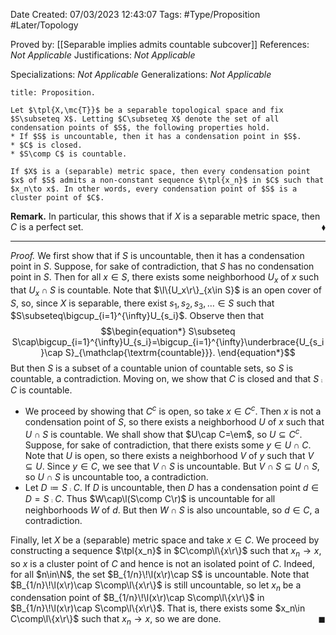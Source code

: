 <div class="topSpace"></div>

Date Created: 07/03/2023 12:43:07
Tags: #Type/Proposition #Later/Topology

Proved by: [[Separable implies admits countable subcover]]
References: _Not Applicable_
Justifications: _Not Applicable_

Specializations: _Not Applicable_
Generalizations: _Not Applicable_

``` ad-Proposition
title: Proposition.

Let $\tpl{X,\mc{T}}$ be a separable topological space and fix $S\subseteq X$. Letting $C\subseteq X$ denote the set of all condensation points of $S$, the following properties hold.
* If $S$ is uncountable, then it has a condensation point in $S$.
* $C$ is closed.
* $S\comp C$ is countable.

If $X$ is a (separable) metric space, then every condensation point $x$ of $S$ admits a non-constant sequence $\tpl{x_n}$ in $C$ such that $x_n\to x$. In other words, every condensation point of $S$ is a cluster point of $C$.

```

**Remark.** In particular, this shows that if $X$ is a separable metric space, then $C$ is a perfect set.<span style="float:right;">$\blacklozenge$</span>

---

<i>Proof.</i> We first show that if $S$ is uncountable, then it has a condensation point in $S$. Suppose, for sake of contradiction, that $S$ has no condensation point in $S$. Then for all $x\in S$, there exists some neighborhood $U_x$ of $x$ such that $U_x\cap S$ is countable. Note that $\l\{U_x\r\}_{x\in S}$ is an open cover of $S$, so, since $X$ is separable, there exist $s_1,s_2,s_3,\ldots\in S$ such that $S\subseteq\bigcup_{i=1}^{\infty}U_{s_i}$. Observe then that
$$\begin{equation*}
    S\subseteq S\cap\bigcup_{i=1}^{\infty}U_{s_i}=\bigcup_{i=1}^{\infty}\underbrace{U_{s_i}\cap S}_{\mathclap{\textrm{countable}}}.
\end{equation*}$$
But then $S$ is a subset of a countable union of countable sets, so $S$ is countable, a contradiction. Moving on, we show that $C$ is closed and that $S\comp C$ is countable.

* We proceed by showing that $C^c$ is open, so take $x\in C^c$. Then $x$ is not a condensation point of $S$, so there exists a neighborhood $U$ of $x$ such that $U\cap S$ is countable. We shall show that $U\cap C=\em$, so $U\subseteq C^c$. Suppose, for sake of contradiction, that there exists some $y\in U\cap C$. Note that $U$ is open, so there exists a neighborhood $V$ of $y$ such that $V\subseteq U$. Since $y\in C$, we see that $V\cap S$ is uncountable. But $V\cap S\subseteq U\cap S$, so $U\cap S$ is uncountable too, a contradiction.
* Let $D\coloneqq S\comp C$. If $D$ is uncountable, then $D$ has a condensation point $d\in D=S\comp C$. Thus $W\cap\l(S\comp C\r)$ is uncountable for all neighborhoods $W$ of $d$. But then $W\cap S$ is also uncountable, so $d\in C$, a contradiction.

Finally, let $X$ be a (separable) metric space and take $x\in C$. We proceed by constructing a sequence $\tpl{x_n}$ in $C\comp\l\{x\r\}$ such that $x_n\to x$, so $x$ is a cluster point of $C$ and hence is not an isolated point of $C$. Indeed, for all $n\in\N$, the set $B_{1/n}\!\l(x\r)\cap S$ is uncountable. Note that $B_{1/n}\!\l(x\r)\cap S\comp\l\{x\r\}$ is still uncountable, so let $x_n$ be a condensation point of $B_{1/n}\!\l(x\r)\cap S\comp\l\{x\r\}$ in $B_{1/n}\!\l(x\r)\cap S\comp\l\{x\r\}$. That is, there exists some $x_n\in C\comp\l\{x\r\}$ such that $x_n\to x$, so we are done.<span style="float:right;">$\blacksquare$</span>
